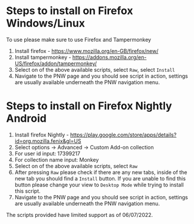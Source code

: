 # Steps to install on Firefox Windows/Linux

To use please make sure to use Firefox and Tampermonkey

1. Install firefox - https://www.mozilla.org/en-GB/firefox/new/
2. Install tampermonkey - https://addons.mozilla.org/en-US/firefox/addon/tampermonkey/
3. Select on of the above available scripts, select `Raw`, select `Install`
4. Navigate to the PNW page and you should see script in action, settings are usually available underneath the PNW navigation menu.

# Steps to install on Firefox Nightly Android
1. Install firefox Nightly - https://play.google.com/store/apps/details?id=org.mozilla.fenix&gl=US
2. Select options -> Advanced -> Custom Add-on collection
3. For user id input: 17399217
4. For collection name input: Monkey
6. Select on of the above available scripts, select `Raw`
7. After pressing `Raw` please check if there are any new tabs, inside of the new tab you should find a `Install` button. If you are unable to find this button please change your view to `Desktop Mode` while trying to install this script.
4. Navigate to the PNW page and you should see script in action, settings are usually available underneath the PNW navigation menu.

The scripts provided have limited support as of 06/07/2022.
